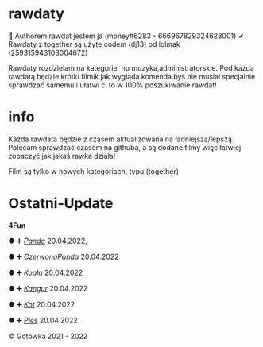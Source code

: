 # rawdaty
 
 🔧 Authorem rawdat jestem ja (money#6283 - 666967829324628001)
 ✔ Rawdaty z together są użyte codem (dj13) od lolmak (259315943103004672)
 
 Rawdaty rozdzielam na kategorie, np muzyka,administratorskie. 
 Pod każdą rawdatą będzie krótki filmik jak wygląda komenda byś nie musiał specjalnie sprawdzać samemu i ułatwi ci to w 100% poszukiwanie rawdat!
 
# info
Każda rawdata będzie z czasem aktualizowana na ładniejszą/lepszą. Polecam sprawdzać czasem na githuba, a są dodane filmy więc łatwiej zobaczyć jak jakaś rawka działa!

Film są tylko w nowych kategoriach, typu (together)

# Ostatni-Update

**4Fun**

● ➕ *[Panda](https://github.com/Gotowka/rawdaty-beta/tree/main/4fun/panda)* 20.04.2022,

● ➕ *[CzerwonaPanda](https://github.com/Gotowka/rawdaty-beta/tree/main/4fun/czerwonapanda)* 20.04.2022

● ➕ *[Koala](https://github.com/Gotowka/rawdaty-beta/tree/main/4fun/Koala)* 20.04.2022

● ➕ *[Kangur](https://github.com/Gotowka/rawdaty-beta/tree/main/4fun/kangur)* 20.04.2022

● ➕ *[Kot](https://github.com/Gotowka/rawdaty-beta/tree/main/4fun/kot)* 20.04.2022

● ➕ *[Pies](https://github.com/Gotowka/rawdaty-beta/tree/main/4fun/pies)* 20.04.2022


 ©️ Gotowka 2021 - 2022
